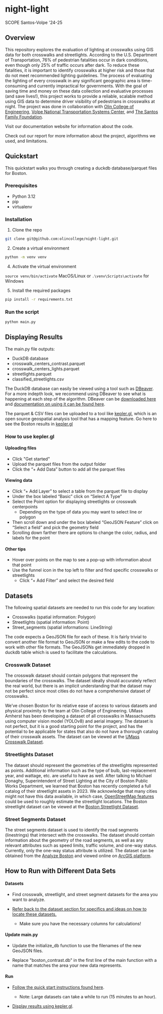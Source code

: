 # night-light
SCOPE Santos-Volpe '24-25

## Overview

This repository explores the evaluation of lighting at crosswalks using GIS data for both crosswalks and streetlights. According to the U.S. Department of Transportation, 76% of pedestrian fatalities occur in dark conditions, even though only 25% of traffic occurs after dark. To reduce these fatalities, it is important to identify crosswalks at higher risk and those that do not meet recommended lighting guidelines. The process of evaluating the lighting of every crosswalk in any significant geographic area is time-consuming and currently impractical for governments. With the goal of saving time and money on these data collection and evaluative processes (and save lives!), this project works to provide a reliable, scalable method using GIS data to determine driver visibility of pedestrians in crosswalks at night. The project was done in collaboration with [Olin College of Engineering](https://www.olin.edu/research/data-illuminators-scalable-data-collection-nighttime-crosswalk-lighting), [Volpe National Transportation Systems Center](https://www.volpe.dot.gov/), and [The Santos Family Foundation](https://www.santosfamilyfoundation.org/).

Visit our documentation website for information about the code.

Check out our report for more information about the project, algorithms we used, and limitations.

## Quickstart 
This quickstart walks you through creating a duckdb database/parquet files for Boston.

### Prerequisites

- Python 3.12
- pip
- virtualenv

### Installation

1. Clone the repo
```sh
git clone git@github.com:olincollege/night-light.git
```
2. Create a virtual environment
```sh
python -m venv venv
```
4. Activate the virtual environment

`source venv/bin/activate` MacOS/Linux or `.\venv\Scripts\activate` for Windows

5. Install the required packages
```sh
pip install -r requirements.txt
```

### Run the script

```sh
python main.py
```

## Displaying Results
The main.py file outputs:
- DuckDB database
- crosswalk_centers_contrast.parquet
- crosswalk_centers_lights.parquet
- streetlights.parquet
- classified_streetlights.csv

The DuckDB database can easily be viewed using a tool such as [DBeaver](https://dbeaver.io/). For a more indepth look, we recommend using DBeaver to see what is happening at each step of the algorithm. DBeaver can be [downloaded here](https://dbeaver.io/download/) and [documentation on using it can be found here](https://duckdb.org/docs/stable/guides/sql_editors/dbeaver.html).

The parquet & CSV files can be uploaded to a tool like [kepler.gl](https://kepler.gl/), which is an open source geospatial analysis tool that has a mapping feature. Go here to see the Boston results in [kepler.gl](addlinkhereeeeeeee)

### How to use kepler.gl

#### Uploading files
- Click "Get started"
- Upload the parquet files from the output folder
- Click the “+ Add Data” button to add all the parquet files

#### Viewing data
- Click “+ Add Layer” to select a table from the parquet file to display
- Under the box labeled “Basic” click on “Select A Type”
- Select the Point option for displaying streetlights or crosswalk centerpoints
    - Depending on the type of data you may want to select line or polygon
- Then scroll down and under the box labeled “GeoJSON Feature” click on “Select a field” and pick the geometry field
- Scrolling down farther there are options to change the color, radius, and labels for the point

#### Other tips
- Hover over points on the map to see a pop-up with information about that point
- Use the funnel icon in the top left to filter and find specific crosswalks or streetlights
    - Click “+ Add Filter” and select the desired field 


## Datasets

The following spatial datasets are needed to run this code for any location:
- Crosswalks (spatial information: Polygon)
- Streetlights (spatial information: Point)
- Street_segments (spatial informations: LineString)

The code expects a GeoJSON file for each of these. It is fairly trivial to convert another file format to GeoJSON or make a few edits to the code to work with other file formats. The GeoJSONs get immediately dropped in duckdb table which is used to facilitate the calculations.

### Crosswalk Dataset
The crosswalk dataset should contain polygons that represent the boundaries of the crosswalks. The dataset ideally should accurately reflect the real world, but there is an implicit understanding that the dataset may not be perfect since most cities do not have a comprehensive dataset of crosswalks. 

We’ve chosen Boston for its relative ease of access to various datasets and physical proximity to the team at Olin College of Engineering. UMass Amherst has been developing a dataset of all crosswalks in Massachusetts using computer vision model (YOLOv8) and aerial imagery. The dataset is not perfect, but it is a good starting point for the project, and has the potential to be applicable for states that also do not have a thorough catalog of their crosswalk assets. The dataset can be viewed at the [UMass Crosswalk Dataset](https://www.arcgis.com/apps/mapviewer/index.html?url=https://gis.massdot.state.ma.us/arcgis/rest/services/Assets/Crosswalk_Poly/FeatureServer/0&source=sd).

### Streetlights Dataset
The dataset should represent the geometries of the streetlights represented as points. Additional information such as the type of bulb, last-replacement year, and wattage, etc. are useful to have as well. After talking to Michael Donaghy, Superintendent of Street Lighting at the City of Boston Public Works Department, we learned that Boston has recently completed a full catalog of their streetlight assets in 2023. We acknowledge that many cities might not have this data available, in which case, [OpenStreetMap features](https://wiki.openstreetmap.org/wiki/Tag:highway%3Dstreet_lamp) could be used to roughly estimate the streetlight locations. The Boston streetlight dataset can be viewed at the [Boston Streetlight Dataset](https://sdmaps.maps.arcgis.com/apps/dashboards/84e1553e754b424f9c544ab5079ed99f).

### Street Segments Dataset
The street segments dataset is used to identify the road segments (linestrings) that intersect with the crosswalks. The dataset should contain information about the geometry of the road segments, as well as any relevant attributes such as speed limits, traffic volume, and one-way status. Currently, only the one-way status attribute is utilized. The dataset can be obtained from the [Analyze Boston](https://data.boston.gov/dataset/boston-street-segments-sam-system) and viewed online on [ArcGIS platform](https://www.arcgis.com/apps/mapviewer/index.html?url=https://gisportal.boston.gov/arcgis/rest/services/SAM/Live_SAM_Address/FeatureServer/3&source=sd).


## How to Run with Different Data Sets

#### Datasets

- Find crosswalk, streetlight, and street segment datasets for the area you want to analyze.

- [Refer back to the dataset section for specifics and ideas on how to locate these datasets.](#datasets)

    - Make sure you have the necessary columns for calculations!

#### Update main.py

- Update the initialize_db function to use the filenames of the new GeoJSON files.

- Replace "boston_contrast.db" in the first line of the main function with a name that matches the area your new data represents.

#### Run

-  [Follow the quick start instructions found here](#quickstart).

    -  Note: Large datasets can take a while to run (15 minutes to an hour).

- [Display results using kepler.gl](#how-to-use-keplergl).